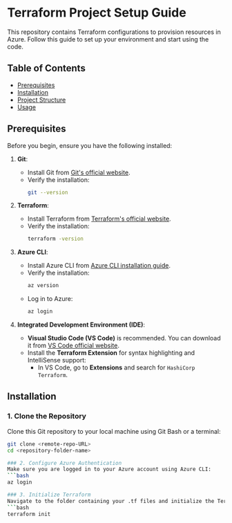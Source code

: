# Terraform Project Setup Guide

This repository contains Terraform configurations to provision resources in Azure. Follow this guide to set up your environment and start using the code.

## Table of Contents
- [Prerequisites](#prerequisites)
- [Installation](#installation)
- [Project Structure](#project-structure)
- [Usage](#usage)

## Prerequisites

Before you begin, ensure you have the following installed:

1. **Git**:
   - Install Git from [Git's official website](https://git-scm.com/downloads).
   - Verify the installation:
     ```bash
     git --version
     ```

2. **Terraform**:
   - Install Terraform from [Terraform's official website](https://www.terraform.io/downloads.html).
   - Verify the installation:
     ```bash
     terraform -version
     ```

3. **Azure CLI**:
   - Install Azure CLI from [Azure CLI installation guide](https://docs.microsoft.com/en-us/cli/azure/install-azure-cli).
   - Verify the installation:
     ```bash
     az version
     ```
   - Log in to Azure:
     ```bash
     az login
     ```

4. **Integrated Development Environment (IDE)**:
   - **Visual Studio Code (VS Code)** is recommended. You can download it from [VS Code official website](https://code.visualstudio.com/).
   - Install the **Terraform Extension** for syntax highlighting and IntelliSense support:
     - In VS Code, go to **Extensions** and search for `HashiCorp Terraform`.

## Installation

### 1. Clone the Repository
Clone this Git repository to your local machine using Git Bash or a terminal:
```bash
git clone <remote-repo-URL>
cd <repository-folder-name>

### 2. Configure Azure Authentication
Make sure you are logged in to your Azure account using Azure CLI:
```bash
az login

### 3. Initialize Terraform
Navigate to the folder containing your .tf files and initialize the Terraform environment:
```bash
terraform init
